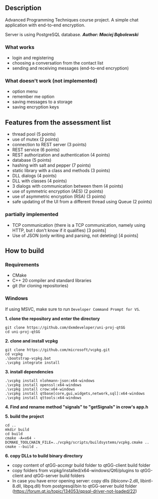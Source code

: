 ## Description
Advanced Programming Techniques course project.
A simple chat application with end-to-end encryption.

Server is using PostgreSQL database.
***Author: Maciej Bąbolewski***

### What works
- login and registering
- choosing a conversation from the contact list
- sending and receiving messages (end-to-end encryption)

### What doesn't work (not implemented)
- option menu
- remember me option
- saving messages to a storage
- saving encryption keys

## Features from the assessment list
- thread pool (5 points)
- use of mutex (2 points)
- connection to REST server (3 points)
- REST service (6 points)
- REST authorization and authentication (4 points)
- database (5 points)
- hashing with salt and pepper (7 points)
- static library with a class and methods (3 points)
- DLL dialogs (4 points)
- DLL with classes (4 points)
- 3 dialogs with communication between them (4 points)
- use of symmetric encryption (AES) (2 points)
- use of asymmetric encryption (RSA) (3 points)
- safe updating of the UI from a different thread using Queue (2 points)
### partially implemented
- TCP communication (there is a TCP communication, namely using HTTP, but I don't know if it qualifies) [3 points]
- Use of JSON (only writing and parsing, not deleting) [4 points]
## How to build
### Requirements
- CMake
- C++ 20 compiler and standard libraries
- git (for cloning repositories)
### Windows
If using MSVC, make sure to run `Developer Command Prompt for VS`.

**1. clone the repository and enter the directory**
```
git clone https://github.com/dxmdeveloper/uni-proj-qtGG
cd uni-proj-qtGG
```
**2. clone and install vcpkg**
```
git clone https://github.com/microsoft/vcpkg.git
cd vcpkg
.\bootstrap-vcpkg.bat
.\vcpkg integrate install
```
**3. install dependencies**
```
.\vcpkg install nlohmann-json:x64-windows
.\vcpkg install openssl:x64-windows
.\vcpkg install crow:x64-windows
.\vcpkg install qtbase[core,gui,widgets,network,sql]:x64-windows
.\vcpkg install qttools:x64-windows
```
**4. Find and rename method "signals" to "getSignals" in crow's app.h**

**5. build the project**
```
cd ..
mkdir build
cd build
cmake -A=x64 -DCMAKE_TOOLCHAIN_FILE=../vcpkg/scripts/buildsystems/vcpkg.cmake ..
cmake --build .
```
**6. copy DLLs to build binary directory**
- copy content of qtGG-accmgr build folder to qtGG-client build folder
- copy folders from vcpkg/installed/x64-windows/Qt6/plugins to qtGG-client and qtGG-server build folders
- In case you have error opening server: copy dlls (libiconv-2.dll, libintl-8.dll, libpq.dll) from postgresql/bin to qtGG-server build folder
(https://forum.qt.io/topic/134053/qpsql-driver-not-loaded/22)
